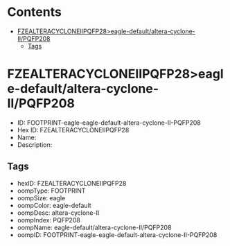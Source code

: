



Contents
========

* [FZEALTERACYCLONEIIPQFP28>eagle-default/altera-cyclone-II/PQFP208](#fzealteracycloneiipqfp28eagle-defaultaltera-cyclone-iipqfp208)
	* [Tags](#tags)

# FZEALTERACYCLONEIIPQFP28>eagle-default/altera-cyclone-II/PQFP208

- ID: FOOTPRINT-eagle-eagle-default-altera-cyclone-II-PQFP208
- Hex ID: FZEALTERACYCLONEIIPQFP28
- Name: 
- Description: 

## Tags

- hexID: FZEALTERACYCLONEIIPQFP28
- oompType: FOOTPRINT
- oompSize: eagle
- oompColor: eagle-default
- oompDesc: altera-cyclone-II
- oompIndex: PQFP208
- oompName: eagle-default/altera-cyclone-II/PQFP208
- oompID: FOOTPRINT-eagle-eagle-default-altera-cyclone-II-PQFP208
